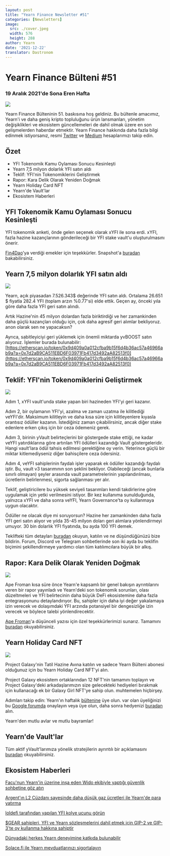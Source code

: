 ```yaml
---
layout: post
title: "Yearn Finance Newsletter #51"
categories: [Newsletters]
image:
  src: ./cover.jpeg
  width: 576
  height: 288
author: Yearn
date: '2021-12-22'
translator: Dastronom
---
```


# Yearn Finance Bülteni #51

### 19 Aralık 2021'de Sona Eren Hafta

![](/_posts/_newsletters/Yearn-Finance-Newsletter-51/cover.jpeg?w=880&h=440)

Yearn Finance Bülteninin 51. baskısına hoş geldiniz. Bu bültenle amacımız, Yearn'i ve daha geniş kripto topluluğunu ürün lansmanları, yönetim değişiklikleri ve ekosistem güncellemeleri de dahil olmak üzere en son gelişmelerden haberdar etmektir. Yearn Finance hakkında daha fazla bilgi edinmek istiyorsanız, resmi [Twitter](https://twitter.com/iearnfinance) ve [Medium](https://medium.com/iearn) hesaplarımızı takip edin.

## Özet

- YFI Tokenomik Kamu Oylaması Sonucu Kesinleşti
- Yearn 7,5 milyon dolarlık YFI satın aldı
- Teklif: YFI'nin Tokenomiklerini Geliştirmek
- Rapor: Kara Delik Olarak Yeniden Doğmak
- Yearn Holiday Card NFT
- Yearn'de Vault'lar
- Ekosistem Haberleri

## YFI Tokenomik Kamu Oylaması Sonucu Kesinleşti

YFI tokenomik anketi, önde gelen seçenek olarak xYFI ile sona erdi. xYFI, fazla hazine kazançlarının gönderileceği bir YFI stake vault'u oluşturulmasını önerir.

[Fin4Dao](https://twitter.com/Fin4Dao)'ya verdiği emekler için teşekkürler. Snapshot'a [buradan](https://snapshot.org/#/ybaby.eth/proposal/0x783cb3d57dd59b2827f6a42967375f06504cc947ebaa3c0e495c7b29ffd47aea) bakabilirsiniz.

## Yearn 7,5 milyon dolarlık YFI satın aldı

![](/_posts/_newsletters/Yearn-Finance-Newsletter-51/image2.jpg?w=800&h=609)

Yearn, açık piyasadan 7.526.343$ değerinde YFI satın aldı. Ortalama 26.651 $ fiyatla 282.4 YFI (toplam arzın %0.77'si) elde ettik. Geçen ay, önceki yıla göre daha fazla YFI geri satın alındı.

Artık Hazine'nin 45 milyon dolardan fazla biriktirdiği ve her zamankinden daha güçlü kazançları olduğu için, çok daha agresif geri alımlar bekliyoruz. anon olarak sen ne yapacaksın?

Ayrıca, sabitleyiciyi geri yüklemek için önemli miktarda yvBOOST satın alıyoruz. İşlemler burada bulunabilir: [https://etherscan.io/token/0x9d409a0a012cfba9b15f6d4b36ac57a46966ab9a?a=0x7d2aB9CA511EBD6F03971Fb417d3492aA82513f0](https://etherscan.io/token/0x9d409a0a012cfba9b15f6d4b36ac57a46966ab9a?a=0x7d2aB9CA511EBD6F03971Fb417d3492aA82513f0)

## Teklif: YFI'nin Tokenomiklerini Geliştirmek

![](/_posts/_newsletters/Yearn-Finance-Newsletter-51/image3.jpg?w=800&h=466)

Adım 1, xYFI vault'unda stake yapan biri hazineden YFI'yi geri kazanır.

Adım 2, bir oylamanın YFI'yi, azalma ve zaman uzatma ile kilitlediği veYFI'dir. Maksimum kilitleyin ve daha kısa süre için kilitleyenlere kıyasla orantısız ödüller kazanın. İstediğiniz zaman çıkabilirsiniz, ancak diğer stake edenlere erken çıkış için bir ceza ödemeniz gerek.

Adım 3, birinin yVault belirteçlerini bir göstergede stake ettiği, ne kadar veYFI yatırdıklarına göre artırılan YFI ödülleri kazandığı Vault göstergeleridir. Hangi vault'lara ödül tahsis edilmesi gerektiğine oy verin. Yeterince güçlü bir miktar kitlemediyseniz diğer bahisçilere ceza ödersiniz.

Adım 4, veYFI sahiplerinin faydalı işler yaparak ek ödüller kazandığı faydalı iştir. Bu, vault v3 tasarımının son şeklini bekliyor. Olabileceği (ancak bunlarla sınırlı olmayan) şeyler arasında vault parametrelerinin yapılandırılması, ücretlerin belirlenmesi, sigorta sağlanması yer alır.

Teklif, geliştiricilere bu yüksek seviyeli tasarımları kendi takdirlerine göre uygulamak için yetki verilmesini istiyor. Bir kez kullanıma sunulduğunda, yalnızca xYFI ve daha sonra veYFI, Yearn Governance'ta oy kullanmaya uygun olacaktır.

Ödüller ne olacak diye mi soruyorsun? Hazine her zamankinden daha fazla YFI geri satın alıyor ve yılda 35-45 milyon doları geri alımlara yönlendirmeyi umuyor. 30 bin dolarlık YFI fiyatında, bu ayda 100 YFI demek.

Teklifteki tüm detayları [buradan](https://gov.yearn.finance/t/proposal-evolving-yfi-tokenomics/11994) okuyun, katılın ve ne düşündüğünüzü bize bildirin. Forum, Discord ve Telegram sohbetlerinde son iki ayda bu teklifin biçimini şekillendirmeye yardımcı olan tüm katılımcılara büyük bir alkış.

## Rapor: Kara Delik Olarak Yeniden Doğmak

![](/_posts/_newsletters/Yearn-Finance-Newsletter-51/image4.jpg?w=733&h=750)

Ape Froman kısa süre önce Yearn'e kapsamlı bir genel bakışın ayrıntılarını veren bir rapor yayınladı ve Yearn'deki son tokenomik sorunları, olası düzeltmeleri ve YFI belirtecinin daha büyük DeFi ekosistemine daha fazla entegrasyonunu detaylandırıyor. Bu, sahipler için daha iyi değer yakalamaya izin verecek ve dolaşımdaki YFI arzında potansiyel bir dengesizliğe izin verecek ve böylece talebi yönlendirecektir.

[Ape Froman](https://medium.com/@portiadog)'a düşünceli yazısı için özel teşekkürlerimizi sunarız. Tamamını [buradan](https://medium.com/@portiadog/yfi-reborn-as-a-black-hole-db249b90ed5a) okuyabilirsiniz.

## Yearn Holiday Card NFT

![](/_posts/_newsletters/Yearn-Finance-Newsletter-51/image5.jpg?w=625&h=750)

Project Galaxy'nin Tatil Hazine Avına katılın ve sadece Yearn Bülteni abonesi olduğunuz için bu Yearn Holiday Card NFT'yi alın.

Project Galaxy ekosistem ortaklarından 12 NFT'nin tamamını toplayın ve Project Galaxy'deki arkadaşlarımızın size gelecekteki hediyeleri bırakmak için kullanacağı ek bir Galaxy Girl NFT'ye sahip olun. muhtemelen hiçbirşey.

Adımları takip edin: Yearn'ın haftalık [bültenine](https://yearn.substack.com/) üye olun. var olan üyeliğinizi bu [Google forumda](https://forms.gle/gsVpRsjdSXxyaXha9) onaylayın veya üye olun, daha sonra hedyenizi [buradan](https://galaxy.eco/yearn/campaign/GCTj8UUaoD) alın.

Yearn'den mutlu avlar ve mutlu bayramlar!

## Yearn'de Vault'lar

Tüm aktif yVault'larımıza yönelik stratejilerin ayrıntılı bir açıklamasını [buradan](https://medium.com/yearn-state-of-the-vaults/the-vaults-at-yearn-9237905ffed3) okuyabilirsiniz.

## Ekosistem Haberleri

[Facu'nun Yearn'in üzerine inşa eden Wido ekibiyle yaptığı güvenlik sohbetine göz atın](https://www.joinwido.com/blog/chat-with-facu-about-wido-together-and-its-security-model)

[Argent'ın L2 Cüzdanı sayesinde daha düşük gaz ücretleri ile Yearn'de para yatırma](https://twitter.com/argentHQ/status/1471503921851944983)

[loldefi tarafından yapılan YFI kolye ucunu görün](https://twitter.com/loldefi/status/1470449196939493383)

[$GEAR sahipleri, YFI ve Yearn sözleşmelerini dahil etmek için GIP-2 ve GIP-3'te oy kullanma hakkına sahiptir](https://twitter.com/GearboxProtocol/status/1472299963149426696?s=20)

[Dünyadaki herkes Yearn deneyimine katkıda bulunabilir](https://twitter.com/bantg/status/1472038972092207107?s=20)

[Solace.fi ile Yearn mevduatlarınızı sigortalayın](https://twitter.com/SolaceFi/status/1471594979638321153?s=20)

